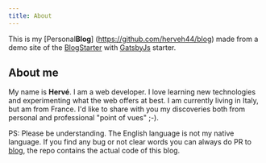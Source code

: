 ```yaml
---
title: About
---
```


This is my [Personal**Blog**] (https://github.com/herveh44/blog) made from a demo site of the [BlogStarter](https://github.com/greglobinski/gatsby-starter-personal-blog) with [GatsbyJs](https://www.gatsbyjs.org/) starter.

## About me

My name is **Hervé**. I am a web developer. I love learning new technologies and experimenting what the web offers at best. I am currently living in Italy, but am from France. I'd like to share with you my discoveries both from personal and professional "point of vues" ;-).


PS: Please be understanding. The English language is not my native language. If you find any bug or not clear words you can always do PR to [blog](https://github.com/herveh44/blog), the repo contains the actual code of this blog.
